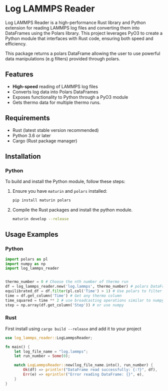 # Log LAMMPS Reader

Log LAMMPS Reader is a high-performance Rust library and Python extension for reading LAMMPS log files and converting them into DataFrames using the Polars library. This project leverages PyO3 to create a Python module that interfaces with Rust code, ensuring both speed and efficiency.

This package returns a polars DataFrame allowing the user to use powerful data manipulations (e.g filters) provided through polars.



## Features

- **High-speed** reading of LAMMPS log files
- Converts log data into Polars DataFrames
- Exposes functionality to Python through a PyO3 module
- Gets thermo data for multiple thermo runs.

## Requirements

- Rust (latest stable version recommended)
- Python 3.6 or later
- Cargo (Rust package manager)

## Installation

### Python

To build and install the Python module, follow these steps:


1. Ensure you have `maturin` and `polars` installed:

   ```bash
   pip install maturin polars
   ```

2. Compile the Rust packages and install the python module.

    ```bash
    maturin develop --release
    ```

## Usage Examples

### Python
```python
import polars as pl
import numpy as np
import log_lammps_reader


thermo_number = 0 # Choose the nth number of thermo run
df = log_lammps_reader.new('log.lammps', thermo_number) # polars DataFrame
equilibrated_df = df.filter(pl.col('Time') > 1) # Use polars to filter data.
time = df.get_column('Time') # Get any thermo column
time_squared = time ** 2 # use broadcasting operations similar to numpy
step = np.array(df.get_column('Step')) # or use numpy
```

### Rust

First install using `cargo build --release` and add it to your project
```rust
use log_lammps_reader::LogLammpsReader;

fn main() {
    let log_file_name = "log.lammps";
    let run_number = Some(0);

    match LogLammpsReader::new(log_file_name.into(), run_number) {
        Ok(df) => println!("DataFrame read successfully: {:?}", df),
        Err(e) => eprintln!("Error reading DataFrame: {}", e),
    }
}
```
